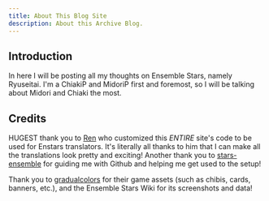 ```yaml
---
title: About This Blog Site
description: About this Archive Blog.
---
```


## Introduction

In here I will be posting all my thoughts on Ensemble Stars, namely Ryuseitai. I'm a ChiakiP and MidoriP first and foremost, so I will be talking about Midori and Chiaki the most.

## Credits

HUGEST thank you to [Ren](https://watatomo.github.io/tl/) who customized this *ENTIRE* site's code to be used for Enstars translators. It's literally all thanks to him that I can make all the translations look pretty and exciting! Another thank you to [stars-ensemble](https://stars-ensemble.tumblr.com/) for guiding me with Github and helping me get used to the setup!

Thank you to [gradualcolors](https://twitter.com/gradualcolors) for their game assets (such as chibis, cards, banners, etc.), and the Ensemble Stars Wiki for its screenshots and data!
